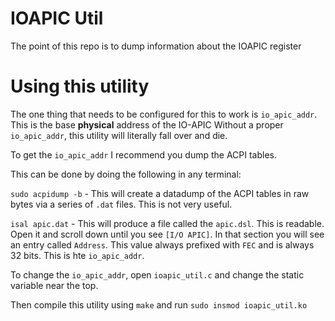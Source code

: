 # IOAPIC Util
The point of this repo is to dump information about the IOAPIC register

# Using this utility

The one thing that needs to be configured for this to work is `io_apic_addr`. This is the base **physical** address of the IO-APIC
Without a proper `io_apic_addr`, this utility will literally fall over and die. 

To get the `io_apic_addr` I recommend you dump the ACPI tables. 

This can be done by doing the following in any terminal:

`sudo acpidump -b` - This will create a datadump of the ACPI tables in raw bytes via a series of `.dat` files. This is not very useful. 

`isal apic.dat` - This will produce a file called the `apic.dsl`. This is readable. Open it and scroll down until you see `[I/O APIC]`. In that section you will see an entry called `Address`. This value always prefixed with `FEC` and is always 32 bits. This is hte `io_apic_addr`. 

To change the `io_apic_addr`, open `ioapic_util.c` and change the static variable near the top.

Then compile this utility using `make` and run `sudo insmod ioapic_util.ko`